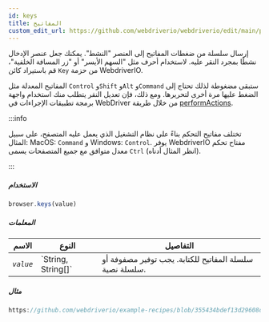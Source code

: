 ```yaml
---
id: keys
title: المفاتيح
custom_edit_url: https://github.com/webdriverio/webdriverio/edit/main/packages/webdriverio/src/commands/browser/keys.ts
---
```


إرسال سلسلة من ضغطات المفاتيح إلى العنصر "النشط". يمكنك جعل عنصر الإدخال نشطًا بمجرد النقر عليه. لاستخدام أحرف مثل "السهم الأيسر" أو "زر المسافة الخلفية"، قم باستيراد كائن `Key` من حزمة WebdriverIO.

المفاتيح المعدلة مثل `Control` و`Shift` و`Alt` و`Command` ستبقى مضغوطة لذلك تحتاج إلى الضغط عليها مرة أخرى لتحريرها. ومع ذلك، فإن تعديل النقر يتطلب منك استخدام واجهة برمجة تطبيقات الإجراءات في WebDriver من خلال طريقة [performActions](https://webdriver.io/docs/api/webdriver#performactions).

:::info

تختلف مفاتيح التحكم بناءً على نظام التشغيل الذي يعمل عليه المتصفح، على سبيل المثال: MacOS: `Command` و Windows: `Control`.
يوفر WebdriverIO مفتاح تحكم معدل متوافق مع جميع المتصفحات يسمى `Ctrl` (انظر المثال أدناه).

:::

##### الاستخدام

```js
browser.keys(value)
```

##### المعلمات

<table>
  <thead>
    <tr>
      <th>الاسم</th><th>النوع</th><th>التفاصيل</th>
    </tr>
  </thead>
  <tbody>
    <tr>
      <td><code><var>value</var></code></td>
      <td>`String, String[]`</td>
      <td>سلسلة المفاتيح للكتابة. يجب توفير مصفوفة أو سلسلة نصية.</td>
    </tr>
  </tbody>
</table>

##### مثال

```js reference title="keys.js" useHTTPS
https://github.com/webdriverio/example-recipes/blob/355434bdef13d29608d6d5fbfbeaa034c8a2aa74/keys/keys.js#L1-L17
```